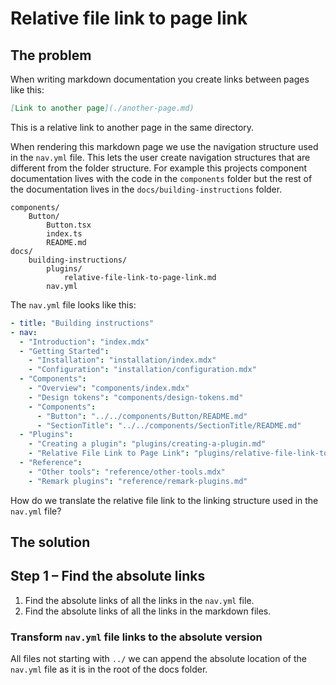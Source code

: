 # Relative file link to page link

## The problem

When writing markdown documentation you create links between pages like this:

```markdown
[Link to another page](./another-page.md)
```

This is a relative link to another page in the same directory.

When rendering this markdown page we use the navigation structure used in the `nav.yml` file. This lets the user create navigation structures that are different from the folder structure. For example this projects component documentation lives with the code in the `components` folder but the rest of the documentation lives in the `docs/building-instructions` folder.

```file
components/
    Button/
        Button.tsx
        index.ts
        README.md
docs/
    building-instructions/
        plugins/
            relative-file-link-to-page-link.md
        nav.yml
```

The `nav.yml` file looks like this:

```yaml
- title: "Building instructions"
- nav:
  - "Introduction": "index.mdx"
  - "Getting Started":
    - "Installation": "installation/index.mdx"
    - "Configuration": "installation/configuration.mdx"
  - "Components":
    - "Overview": "components/index.mdx"
    - "Design tokens": "components/design-tokens.md"
    - "Components":
      - "Button": "../../components/Button/README.md"
      - "SectionTitle": "../../components/SectionTitle/README.md"
  - "Plugins":
    - "Creating a plugin": "plugins/creating-a-plugin.md"
    - "Relative File Link to Page Link": "plugins/relative-file-link-to-page-link.md"
  - "Reference":
    - "Other tools": "reference/other-tools.mdx"
    - "Remark plugins": "reference/remark-plugins.md"
```

How do we translate the relative file link to the linking structure used in the `nav.yml` file?

## The solution

## Step 1 – Find the absolute links

1. Find the absolute links of all the links in the `nav.yml` file.
2. Find the absolute links of all the links in the markdown files.

### Transform `nav.yml` file links to the absolute version

All files not starting with `../` we can append the absolute location of the `nav.yml` file as it is in the root of the docs folder.
